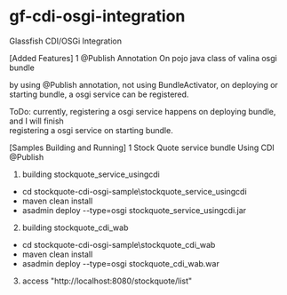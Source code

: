 gf-cdi-osgi-integration
=======================

Glassfish CDI/OSGi Integration

[Added Features]
1 @Publish Annotation On pojo java class of valina osgi bundle

by using @Publish annotation, not using BundleActivator, on deploying or starting bundle,
a osgi service can be registered.

ToDo: currently, registering a osgi service happens on  deploying bundle, and I will finish  
registering a osgi service on starting bundle.


[Samples Building and Running]
1 Stock Quote service bundle Using CDI @Publish

1) building stockquote_service_usingcdi
- cd stockquote-cdi-osgi-sample\stockquote_service_usingcdi
- maven clean install
- asadmin deploy --type=osgi stockquote_service_usingcdi.jar

2) building stockquote_cdi_wab
-  cd stockquote-cdi-osgi-sample\stockquote_cdi_wab
- maven clean install
- asadmin deploy --type=osgi stockquote_cdi_wab.war

3) access "http://localhost:8080/stockquote/list"


 

